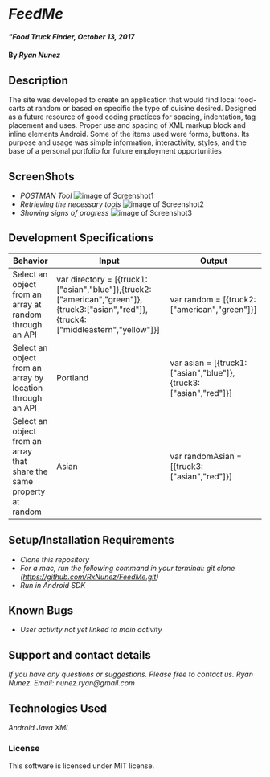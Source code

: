 # _FeedMe_

#### _"Food Truck Finder, October 13, 2017_

#### By _**Ryan Nunez**_

## Description

The site was developed to create an application that would find local food-carts at random or based on specific the type of cuisine desired. Designed as a future resource of good coding practices for spacing, indentation, tag placement and uses. Proper use and spacing of XML markup block and inline elements Android. Some of the items used were forms, buttons. Its purpose and usage was simple information, interactivity, styles, and the base of a personal portfolio for future employment opportunities

## ScreenShots
* _POSTMAN Tool_
![image of Screenshot1](https://github.com/RxNunez/FeedMe/images/Screenshot1.png?raw=true "Testing API")
* _Retrieving the necessary tools_
![image of Screenshot2](https://github.com/RxNunez/FeedMe/images/Screenshot2.png?raw=true "Downloading tool requirements")
* _Showing signs of progress_
![image of Screenshot3](https://github.com/RxNunez/FeedMe/images/Screenshot3.png?raw=true "Progressing through an additional resource")


## Development Specifications

| Behavior      | Input | Output |
| ------------- | ------------- | ------------- |
| Select an object from an array at random through an API | var directory = [{truck1:["asian","blue"]},{truck2:["american","green"]},{truck3:["asian","red"]},{truck4:["middleastern","yellow"]}] | var random = [{truck2:["american","green"]}] |
|Select an object from an array by location through an API | Portland | var asian = [{truck1:["asian","blue"]},{truck3:["asian","red"]}] |
|Select an object from an array that share the same property at random | Asian | var randomAsian = [{truck3:["asian","red"]}] |


## Setup/Installation Requirements

* _Clone this repository_
* _For a mac, run the following command in your terminal:
git clone (https://github.com/RxNunez/FeedMe.git)_
* _Run in Android SDK_

## Known Bugs

* _User activity not yet linked to main activity_

## Support and contact details

_If you have any questions or suggestions. Please free to contact us._
_Ryan Nunez. Email: nunez.ryan@gmail.com_

## Technologies Used

_Android_
_Java_
_XML_

### License
This software is licensed under MIT license.
